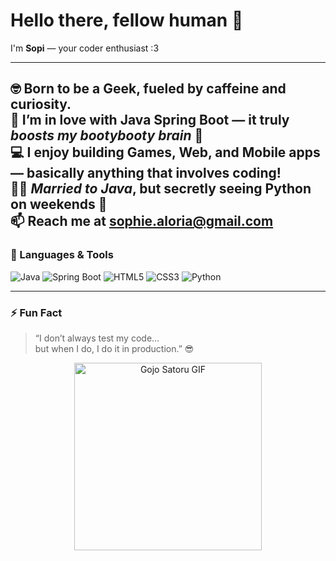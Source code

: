 # Hello there, fellow human 👋  
I'm **Sopi** — your coder enthusiast :3  

---
🤓 <b>Born to be a Geek</b>, fueled by caffeine and curiosity.<br>
🌱 I’m in love with <b>Java Spring Boot</b> — it truly <i>boosts my bootybooty brain</i> 🧠<br>
💻 I enjoy building <b>Games, Web, and Mobile apps</b> — basically anything that involves coding!<br>
💍✨ <i>Married to Java</i>, but secretly seeing Python on weekends 🐍<br>
📫 Reach me at <a href="mailto:sophie.aloria@gmail.com">sophie.aloria@gmail.com</a>
---

### 🧰 Languages & Tools
![Java](https://img.shields.io/badge/Java-ED8B00?style=for-the-badge&logo=openjdk&logoColor=white)
![Spring Boot](https://img.shields.io/badge/SpringBoot-6DB33F?style=for-the-badge&logo=springboot&logoColor=white)
![HTML5](https://img.shields.io/badge/HTML5-E34F26?style=for-the-badge&logo=html5&logoColor=white)
![CSS3](https://img.shields.io/badge/CSS3-1572B6?style=for-the-badge&logo=css3&logoColor=white)
![Python](https://img.shields.io/badge/Python-3776AB?style=for-the-badge&logo=python&logoColor=white)

---

### ⚡ Fun Fact
> “I don’t always test my code…  
> but when I do, I do it in production.” 😎

<p align="center">
  <img src="https://i.pinimg.com/originals/82/0a/35/820a3503f1de10eeb1307ada52a44882.gif" width="300" alt="Gojo Satoru GIF">
</p>



